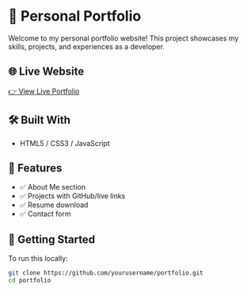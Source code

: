 # 💼 Personal Portfolio
Welcome to my personal portfolio website! This project showcases my skills, projects, and experiences as a developer.

## 🌐 Live Website

[👉 View Live Portfolio](https://sushil98.netlify.app/)

## 🛠️ Built With

- HTML5 / CSS3 / JavaScript  


## 📁 Features

- ✅ About Me section
- ✅ Projects with GitHub/live links
- ✅ Resume download
- ✅ Contact form


## 🚀 Getting Started

To run this locally:

```bash
git clone https://github.com/yourusername/portfolio.git
cd portfolio
